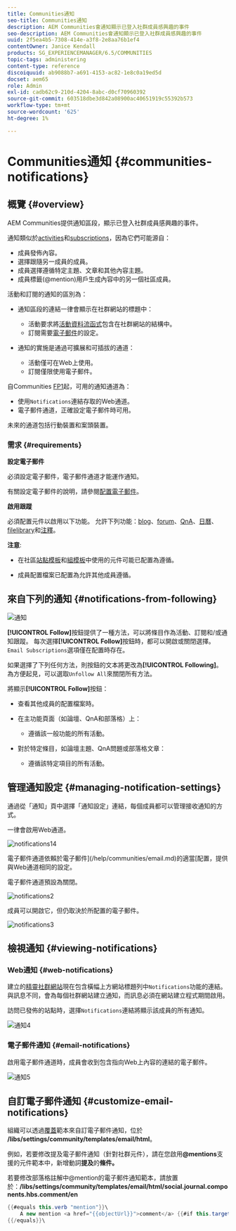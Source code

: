 ```yaml
---
title: Communities通知
seo-title: Communities通知
description: AEM Communities會通知顯示已登入社群成員感興趣的事件
seo-description: AEM Communities會通知顯示已登入社群成員感興趣的事件
uuid: 2f5ea4b5-7308-414e-a3f8-2e8aa76b1ef4
contentOwner: Janice Kendall
products: SG_EXPERIENCEMANAGER/6.5/COMMUNITIES
topic-tags: administering
content-type: reference
discoiquuid: ab9088b7-a691-4153-ac82-1e8c0a19ed5d
docset: aem65
role: Admin
exl-id: cadb62c9-210d-4204-8abc-d0cf70960392
source-git-commit: 603518dbe3d842a08900ac40651919c55392b573
workflow-type: tm+mt
source-wordcount: '625'
ht-degree: 1%

---
```


# Communities通知 {#communities-notifications}

## 概覽 {#overview}

AEM Communities提供通知區段，顯示已登入社群成員感興趣的事件。

通知類似於[activities](/help/communities/essentials-activities.md)和[subscriptions](/help/communities/subscriptions.md)，因為它們可能源自：

* 成員發佈內容。
* 選擇跟隨另一成員的成員。
* 成員選擇遵循特定主題、文章和其他內容主題。
* 成員標籤(@mention)用戶生成內容中的另一個社區成員。

活動和訂閱的通知的區別為：

* 通知區段的連結一律會顯示在社群網站的標題中：

   * 活動要求將[活動資料流函式](/help/communities/functions.md#activity-stream-function)包含在社群網站的結構中。
   * 訂閱需要[電子郵件](/help/communities/email.md)的設定。

* 通知的實施是通過可擴展和可插拔的通道：

   * 活動僅可在Web上使用。
   * 訂閱僅限使用電子郵件。

自Communities [FP1](/help/communities/deploy-communities.md#latestfeaturepack)起，可用的通知通道為：

* 使用`Notifications`連結存取的Web通道。
* 電子郵件通道，正確設定電子郵件時可用。

未來的通道包括行動裝置和案頭裝置。

### 需求 {#requirements}

**設定電子郵件**

必須設定電子郵件，電子郵件通道才能運作通知。

有關設定電子郵件的說明，請參閱[配置電子郵件](/help/communities/analytics.md)。

**啟用跟蹤**

必須配置元件以啟用以下功能。 允許下列功能：[blog](/help/communities/blog-feature.md)、[forum](/help/communities/forum.md)、[QnA](/help/communities/working-with-qna.md)、[日曆](/help/communities/calendar.md)、[filelibrary](/help/communities/file-library.md)和[注釋](/help/communities/comments.md)。

**注意**:

* 在社區[站點模板](/help/communities/sites.md)和[組模板](/help/communities/tools-groups.md)中使用的元件可能已配置為遵循。

* 成員配置檔案已配置為允許其他成員遵循。

## 來自下列的通知 {#notifications-from-following}

![通知](assets/notifications.png)

**[!UICONTROL Follow]**&#x200B;按鈕提供了一種方法，可以將條目作為活動、訂閱和/或通知跟蹤。 每次選擇&#x200B;**[!UICONTROL Follow]**&#x200B;按鈕時，都可以開啟或關閉選擇。 `Email Subscriptions`選項僅在配置時存在。

如果選擇了下列任何方法，則按鈕的文本將更改為&#x200B;**[!UICONTROL Following]**。 為方便起見，可以選取`Unfollow All`來關閉所有方法。

將顯示&#x200B;**[!UICONTROL Follow]**&#x200B;按鈕：

* 查看其他成員的配置檔案時。
* 在主功能頁面（如論壇、QnA和部落格）上：

   * 遵循該一般功能的所有活動。

* 對於特定條目，如論壇主題、QnA問題或部落格文章：

   * 遵循該特定項目的所有活動。

## 管理通知設定 {#managing-notification-settings}

通過從「通知」頁中選擇「通知設定」連結，每個成員都可以管理接收通知的方式。

一律會啟用Web通道。

![notifications14](assets/notifications1.png)

電子郵件通道依賴於電子郵件](/help/communities/email.md)的適當[配置，提供與Web通道相同的設定。

電子郵件通道預設為關閉。

![notifications2](assets/notifications2.png)

成員可以開啟它，但仍取決於所配置的電子郵件。

![notifications3](assets/notifications3.png)

## 檢視通知 {#viewing-notifications}

### Web通知 {#web-notifications}

建立的[精靈社群網站](/help/communities/sites-console.md)現在包含橫幅上方網站標題列中`Notifications`功能的連結。 與訊息不同，會為每個社群網站建立通知，而訊息必須在網站建立程式期間啟用。

訪問已發佈的站點時，選擇`Notifications`連結將顯示該成員的所有通知。

![通知4](assets/notifications4.png)

### 電子郵件通知 {#email-notifications}

啟用電子郵件通道時，成員會收到包含指向Web上內容的連結的電子郵件。

![通知5](assets/notifications5.png)

## 自訂電子郵件通知 {#customize-email-notifications}

組織可以透過[覆蓋](/help/communities/client-customize.md#overlays)範本來自訂電子郵件通知，位於&#x200B;**/libs/settings/community/templates/email/html**。

例如，若要修改提及電子郵件通知（針對社群元件），請在您啟用&#x200B;**@mentions**&#x200B;支援的元件範本中，新增動詞&#x200B;**提及**&#x200B;的&#x200B;**條件。**

若要修改部落格註解中@mention的電子郵件通知範本，請放置於：**/libs/settings/community/templates/email/html/social.journal.components.hbs.comment/en**

```java
{{#equals this.verb "mention"}}\
    A new mention <a href="{{objectUrl}}">comment</a> {{#if this.target.properties.[jcr:title]}}to the article "{{{target.displayName}}}" {{/if}}was added by {{{user.name}}} on {{dateUtil this.published format="EEE, d MMM yyyy HH:mm:ss z"}}.\n \
{{/equals}}\
```
